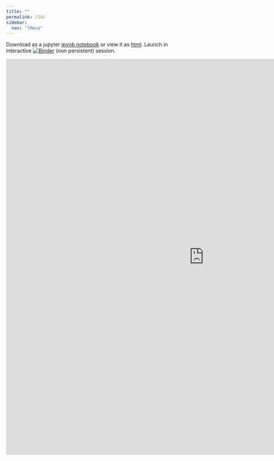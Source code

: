 ```yaml
---
title: ""
permalink: /14/
sidebar:
  nav: "lMenu"
---
```


Download as a jupyter [ipynb notebook](https://datascience-intro.github.io/1MS041-2020/lectures/14.ipynb) or view it as [html](https://datascience-intro.github.io/1MS041-2020/lectures/14.html).
Launch in interactive <a  href="https://mybinder.org/v2/gh/datascience-intro/1MS041-2020/gh-pages?filepath=lectures%2F14.ipynb" target="_blank"><img src="https://mybinder.org/badge_logo.svg" alt="Binder"></a> (non persistent) session.

<iframe src="https://datascience-intro.github.io/1MS041-2020/lectures/14.html" width="1080" height="1080" frameborder="0"></iframe>

    